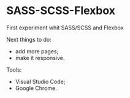 # SASS-SCSS-Flexbox
First experiment whit SASS/SCSS and Flexbox

Next things to do:

- add more pages;
- make it responsive.

Tools:
- Visual Studio Code;
- Google Chrome.
